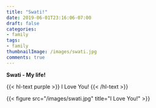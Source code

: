 ```yaml
---
title: "Swati!"
date: 2019-06-01T23:16:06-07:00
draft: false
categories:
- family
tags:
- family
thumbnailImage: /images/swati.jpg
comments: true
---
```


**Swati - My life!**

{{< hl-text purple >}}
I Love You!
{{< /hl-text >}}

<!--more-->

{{< figure src="/images/swati.jpg" title="I Love You!" >}}

<!-- {{< image classes="fancybox fig-20" src="image2.png"
	thumbnail="/images/swati.jpg" group="group:family"
	title="A beautiful sunrise" >}}
 -->
<br/><br/>
